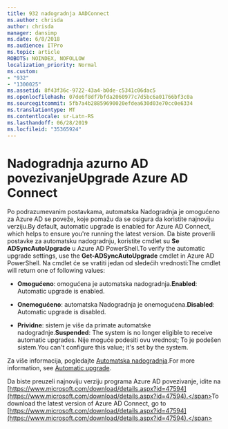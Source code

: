 ```yaml
---
title: 932 nadogradnja AADConnect
ms.author: chrisda
author: chrisda
manager: dansimp
ms.date: 6/8/2018
ms.audience: ITPro
ms.topic: article
ROBOTS: NOINDEX, NOFOLLOW
localization_priority: Normal
ms.custom:
- "932"
- "1300025"
ms.assetid: 8f43f36c-9722-43a4-b0de-c5341c06dac5
ms.openlocfilehash: 07de6f8df7bfda2060977c7d5bc6a01766bf3c0a
ms.sourcegitcommit: 5fb7a4b28859690020efdea630d03e70cc0e6334
ms.translationtype: MT
ms.contentlocale: sr-Latn-RS
ms.lasthandoff: 06/28/2019
ms.locfileid: "35365924"
---
```

# <a name="upgrade-azure-ad-connect"></a><span data-ttu-id="13101-102">Nadogradnja azurno AD povezivanje</span><span class="sxs-lookup"><span data-stu-id="13101-102">Upgrade Azure AD Connect</span></span>

<span data-ttu-id="13101-103">Po podrazumevanim postavkama, automatska Nadogradnja je omogućeno za Azure AD se poveže, koje pomažu da se osigura da koristite najnoviju verziju.</span><span class="sxs-lookup"><span data-stu-id="13101-103">By default, automatic upgrade is enabled for Azure AD Connect, which helps to ensure you're running the latest version.</span></span> <span data-ttu-id="13101-104">Da biste proverili postavke za automatsku nadogradnju, koristite cmdlet su **Se ADSyncAutoUpgrade** u Azure AD PowerShell.</span><span class="sxs-lookup"><span data-stu-id="13101-104">To verify the automatic upgrade settings, use the **Get-ADSyncAutoUpgrade** cmdlet in Azure AD PowerShell.</span></span> <span data-ttu-id="13101-105">Na cmdlet će se vratiti jedan od sledećih vrednosti:</span><span class="sxs-lookup"><span data-stu-id="13101-105">The cmdlet will return one of following values:</span></span>

- <span data-ttu-id="13101-106">**Omogućeno**: omogućena je automatska nadogradnja.</span><span class="sxs-lookup"><span data-stu-id="13101-106">**Enabled**: Automatic upgrade is enabled.</span></span>

- <span data-ttu-id="13101-107">**Onemogućeno**: automatska Nadogradnja je onemogućena.</span><span class="sxs-lookup"><span data-stu-id="13101-107">**Disabled**: Automatic upgrade is disabled.</span></span>

- <span data-ttu-id="13101-108">**Prividne**: sistem je više da primate automatske nadogradnje.</span><span class="sxs-lookup"><span data-stu-id="13101-108">**Suspended**: The system is no longer eligible to receive automatic upgrades.</span></span> <span data-ttu-id="13101-109">Nije moguće podesiti ovu vrednost; To je podešen sistem.</span><span class="sxs-lookup"><span data-stu-id="13101-109">You can't configure this value; it's set by the system.</span></span>

<span data-ttu-id="13101-110">Za više informacija, pogledajte [Automatska nadogradnja](https://docs.microsoft.com/azure/active-directory/connect/active-directory-aadconnect-feature-automatic-upgrade).</span><span class="sxs-lookup"><span data-stu-id="13101-110">For more information, see [Automatic upgrade](https://docs.microsoft.com/azure/active-directory/connect/active-directory-aadconnect-feature-automatic-upgrade).</span></span>

<span data-ttu-id="13101-111">Da biste preuzeli najnoviju verziju programa Azure AD povezivanje, idite na [https://www.microsoft.com/download/details.aspx?id=47594](https://www.microsoft.com/download/details.aspx?id=47594).</span><span class="sxs-lookup"><span data-stu-id="13101-111">To download the latest version of Azure AD Connect, go to [https://www.microsoft.com/download/details.aspx?id=47594](https://www.microsoft.com/download/details.aspx?id=47594).</span></span>
